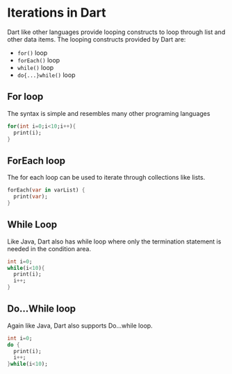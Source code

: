 # Iterations in Dart

Dart like other languages provide looping constructs to loop through list and other data items. The looping constructs provided by Dart are:

- `for()` loop
- `forEach()` loop
- `while()` loop
- `do{...}while()` loop



## For loop

The syntax is simple and resembles many other programing languages

```dart
for(int i=0;i<10;i++){
  print(i);
}
```



## ForEach loop

The for each loop can be used to iterate through collections like lists.

```dart
forEach(var in varList) {
  print(var);
}
```



## While Loop

Like Java, Dart also has while loop where only the termination statement is needed in the condition area.

```dart
int i=0;
while(i<10){
  print(i);
  i++;
}
```



## Do...While loop

Again like Java, Dart also supports Do...while loop.

```dart
int i=0;
do {
  print(i);
  i++;
}while(i<10);
```

